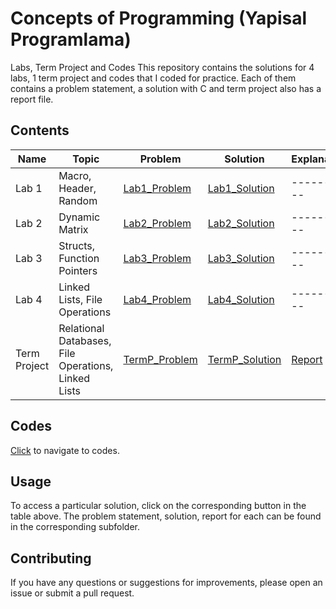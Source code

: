 # Concepts of Programming (Yapisal Programlama)
Labs, Term Project and Codes 
This repository contains the solutions for 4 labs, 1 term project and codes that I coded for practice. Each of them contains a problem statement, a solution with C and term project also has a report file.

## Contents

| Name | Topic | Problem | Solution | Explanation |
| --- | --- | --- | --- | --- |
| Lab 1 | Macro, Header, Random | [Lab1_Problem](Lab1/Lab1_Problem.pdf) | [Lab1_Solution](Lab1/Lab1_Solution.c) | ---------- |
| Lab 2 | Dynamic Matrix | [Lab2_Problem](Lab2/Lab2_Problem.pdf) | [Lab2_Solution](Lab2/Lab2_Solution.c) | ---------- |
| Lab 3 | Structs, Function Pointers | [Lab3_Problem](Lab3/Lab3_Problem.pdf) | [Lab3_Solution](Lab3/Lab3_Solution.c) | ---------- |
| Lab 4 | Linked Lists, File Operations | [Lab4_Problem](Lab4/Lab4_Problem.pdf) | [Lab4_Solution](Lab4/Lab4_Solution.c) | ---------- |
| Term Project | Relational Databases, File Operations, Linked Lists | [TermP_Problem](TermProject/TermProject_Problem.pdf) | [TermP_Solution](TermProject/TermProject_Solution.c) | [Report](TermProject/TermProject_Report.pdf)|

## Codes

[Click](Codes) to navigate to codes.

## Usage

To access a particular solution, click on the corresponding button in the table above. The problem statement, solution, report for each can be found in the corresponding subfolder.

## Contributing

If you have any questions or suggestions for improvements, please open an issue or submit a pull request.
